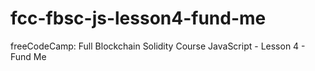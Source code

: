 # fcc-fbsc-js-lesson4-fund-me
freeCodeCamp: Full Blockchain Solidity Course JavaScript - Lesson 4 - Fund Me
